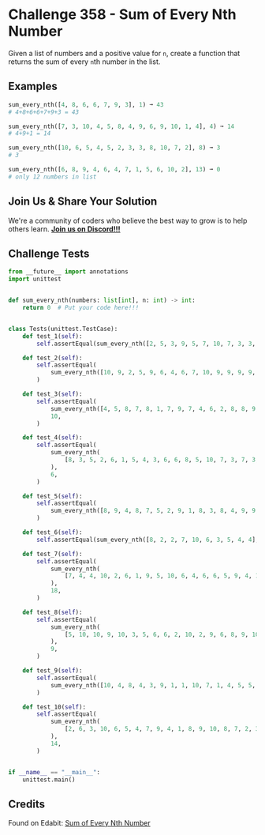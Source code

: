 # Challenge 358 - Sum of Every Nth Number

Given a list of numbers and a positive value for `n`, create a function that returns the sum of every `n`th number in the list.

## Examples
```python
sum_every_nth([4, 8, 6, 6, 7, 9, 3], 1) ➞ 43
# 4+8+6+6+7+9+3 = 43

sum_every_nth([7, 3, 10, 4, 5, 8, 4, 9, 6, 9, 10, 1, 4], 4) ➞ 14
# 4+9+1 = 14

sum_every_nth([10, 6, 5, 4, 5, 2, 3, 3, 8, 10, 7, 2], 8) ➞ 3
# 3

sum_every_nth([6, 8, 9, 4, 6, 4, 7, 1, 5, 6, 10, 2], 13) ➞ 0
# only 12 numbers in list
```
## Join Us & Share Your Solution

We're a community of coders who believe the best way to grow is to help others learn. **[Join us on Discord!!!](https://discord.gg/sfHykntuGy)**

## Challenge Tests
```python
from __future__ import annotations
import unittest


def sum_every_nth(numbers: list[int], n: int) -> int:
    return 0  # Put your code here!!!


class Tests(unittest.TestCase):
    def test_1(self):
        self.assertEqual(sum_every_nth([2, 5, 3, 9, 5, 7, 10, 7, 3, 3, 3], 9), 3)

    def test_2(self):
        self.assertEqual(
            sum_every_nth([10, 9, 2, 5, 9, 6, 4, 6, 7, 10, 9, 9, 9, 9, 2, 1, 2], 7), 13
        )

    def test_3(self):
        self.assertEqual(
            sum_every_nth([4, 5, 8, 7, 8, 1, 7, 9, 7, 4, 6, 2, 8, 8, 9, 9, 1, 7, 4], 6),
            10,
        )

    def test_4(self):
        self.assertEqual(
            sum_every_nth(
                [8, 3, 5, 2, 6, 1, 5, 4, 3, 6, 6, 8, 5, 10, 7, 3, 7, 3, 5], 11
            ),
            6,
        )

    def test_5(self):
        self.assertEqual(
            sum_every_nth([8, 9, 4, 8, 7, 5, 2, 9, 1, 8, 3, 8, 4, 9, 9, 6], 11), 3
        )

    def test_6(self):
        self.assertEqual(sum_every_nth([8, 2, 2, 7, 10, 6, 3, 5, 4, 4], 12), 0)

    def test_7(self):
        self.assertEqual(
            sum_every_nth(
                [7, 4, 4, 10, 2, 6, 1, 9, 5, 10, 6, 4, 6, 6, 5, 9, 4, 10, 9], 8
            ),
            18,
        )

    def test_8(self):
        self.assertEqual(
            sum_every_nth(
                [5, 10, 10, 9, 10, 3, 5, 6, 6, 2, 10, 2, 9, 6, 8, 9, 10, 9, 4], 16
            ),
            9,
        )

    def test_9(self):
        self.assertEqual(
            sum_every_nth([10, 4, 8, 4, 3, 9, 1, 1, 10, 7, 1, 4, 5, 5, 6, 1, 9], 6), 13
        )

    def test_10(self):
        self.assertEqual(
            sum_every_nth(
                [2, 6, 3, 10, 6, 5, 4, 7, 9, 4, 1, 8, 9, 10, 8, 7, 2, 3, 6], 8
            ),
            14,
        )


if __name__ == "__main__":
    unittest.main()
```
## Credits

Found on Edabit: [Sum of Every Nth Number](https://edabit.com/challenge/ET2voBkuSPLb3mFSD)
